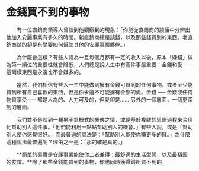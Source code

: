 # 金錢買不到的事物

&emsp;&emsp;有一位直銷商領導人曾談到他觀察到的現象：「你能從直銷商的談話中分辨出他加入安麗事業有多久的時間。新直銷商總是談錢，以及那些錢買到的東西。老直銷商談的卻是有關要如何幫助其他的安麗事業夥伴。」

&emsp;&emsp;為什麼會這樣？有些人認為一旦每個月都有一定的收入以後，原本「賺錢」做為第一順位的重要性就會降低，人們總是說人生中有兩件事最重要：金錢和愛 ── 這兩樣東西是永遠也不會嫌多的。

&emsp;&emsp;當然，我們相信有些人一生中能做到擁有金錢可買到的任何事物，或者至少能買到所有自己喜歡的東西，但是你永遠不可能擁有全部的愛。金錢 ── 金錢或任何物質享受 ── 都是人為的、人力可及的，但愛卻是…… 另外的一個層面，一個更深刻的層面。

&emsp;&emsp;我們並不是談到一種男子氣概式的豪俠之情，或是基於複雜的思辯過程來合理化幫助別人這件事。「他們能利用一點點幫助別人的機會。」有些人說，或是「幫助別人使你感覺很好。」而最普遍的說法是：「幫助別人能使你賺更多的錢。」為什麼這種說法最普遍呢？理由之一是：「那的確是真的。」

&emsp;&emsp;**簡單的事實是安麗事業能使你二者兼得：最舒適的生活型態，以及最穩固的友誼。**除了那些金錢能買到的事物，你也同時獲得錢所買不到的。

